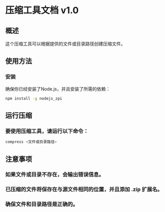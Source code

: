 # 压缩工具文档 v1.0

## 概述

这个压缩工具可以根据提供的文件或目录路径创建压缩文件。

## 使用方法

### 安装

确保你已经安装了Node.js，并且安装了所需的依赖：

```bash
npm install -g nodejs_zpi
```

## 运行压缩
### 要使用压缩工具，请运行以下命令：

```bash
compress <文件或目录路径>
```

## 注意事项
### 如果文件或目录不存在，会输出错误信息。
### 已压缩的文件将保存在与源文件相同的位置，并且添加 .zip 扩展名。
### 确保文件和目录路径是正确的。